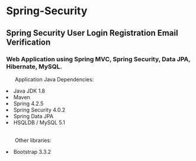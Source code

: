 # Spring-Security
<h2>Spring Security User Login Registration Email Verification</h2>

<h3>Web Application using Spring MVC, Spring Security, Data JPA, Hibernate, MySQL.</h3>

<ul>Application Java Dependencies:</ul>
<li>Java JDK 1.8</li>
<li>Maven</li>
<li>Spring 4.2.5</li>
<li>Spring Security 4.0.2</li>
<li>Spring Data JPA</li>
<li>HSQLDB / MySQL 5.1</li>
<br>
<ul>Other libraries:</ul>

<li>Bootstrap 3.3.2</li>
